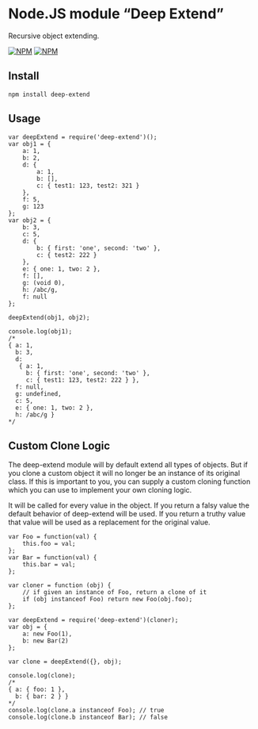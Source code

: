 Node.JS module “Deep Extend”
============================

Recursive object extending.

[![NPM](https://nodei.co/npm/deep-extend.png?downloads=true&downloadRank=true&stars=true)](https://nodei.co/npm/deep-extend/)
[![NPM](https://nodei.co/npm-dl/deep-extend.png?height=3)](https://nodei.co/npm/deep-extend/)

Install
-----

	npm install deep-extend

Usage
-----

	var deepExtend = require('deep-extend')();
	var obj1 = {
		a: 1,
		b: 2,
		d: {
			a: 1,
			b: [],
			c: { test1: 123, test2: 321 }
		},
		f: 5,
		g: 123
	};
	var obj2 = {
		b: 3,
		c: 5,
		d: {
			b: { first: 'one', second: 'two' },
			c: { test2: 222 }
		},
		e: { one: 1, two: 2 },
		f: [],
		g: (void 0),
		h: /abc/g,
		f: null
	};

	deepExtend(obj1, obj2);

	console.log(obj1);
	/*
	{ a: 1,
	  b: 3,
	  d:
	   { a: 1,
	     b: { first: 'one', second: 'two' },
	     c: { test1: 123, test2: 222 } },
	  f: null,
	  g: undefined,
	  c: 5,
	  e: { one: 1, two: 2 },
	  h: /abc/g }
	*/

Custom Clone Logic
------------------

The deep-extend module will by default extend all types of objects. But
if you clone a custom object it will no longer be an instance of its
original class. If this is important to you, you can supply a custom cloning
function which you can use to implement your own cloning logic.

It will be called for every value in the object. If you return a falsy
value the default behavior of deep-extend will be used. If you return a
truthy value that value will be used as a replacement for the original
value.

	var Foo = function(val) {
		this.foo = val;
	};
	var Bar = function(val) {
		this.bar = val;
	};

	var cloner = function (obj) {
		// if given an instance of Foo, return a clone of it
		if (obj instanceof Foo) return new Foo(obj.foo);
	};

	var deepExtend = require('deep-extend')(cloner);
	var obj = {
		a: new Foo(1),
		b: new Bar(2)
	};

	var clone = deepExtend({}, obj);

	console.log(clone);
	/*
	{ a: { foo: 1 },
	  b: { bar: 2 } }
	*/
	console.log(clone.a instanceof Foo); // true
	console.log(clone.b instanceof Bar); // false
